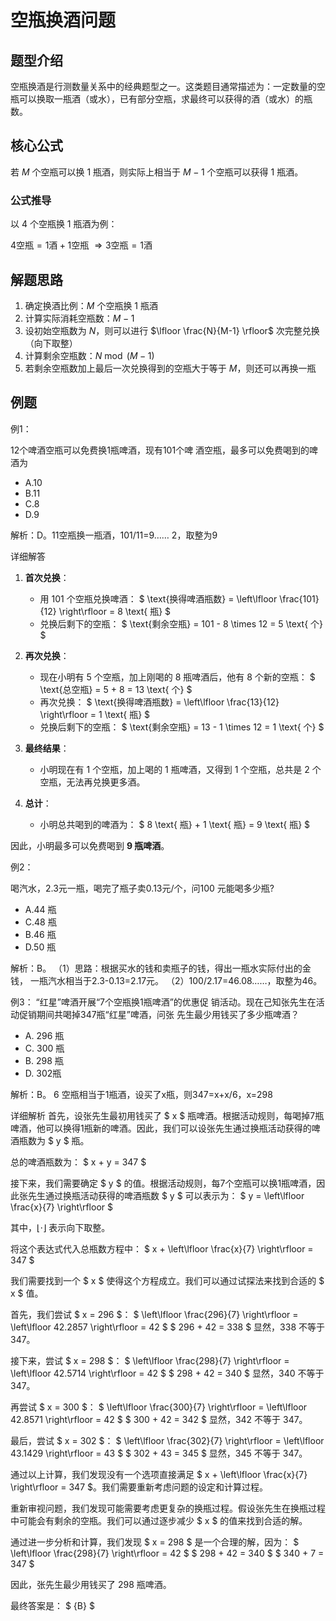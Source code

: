 # 空瓶换酒问题

## 题型介绍

空瓶换酒是行测数量关系中的经典题型之一。这类题目通常描述为：一定数量的空瓶可以换取一瓶酒（或水），已有部分空瓶，求最终可以获得的酒（或水）的瓶数。

## 核心公式

若 $M$ 个空瓶可以换 1 瓶酒，则实际上相当于 $M-1$ 个空瓶可以获得 1 瓶酒。

### 公式推导

以 4 个空瓶换 1 瓶酒为例：

$4\text{空瓶} = 1\text{酒} + 1\text{空瓶}$
$\Rightarrow 3\text{空瓶} = 1\text{酒}$

## 解题思路

1. 确定换酒比例：$M$ 个空瓶换 1 瓶酒
2. 计算实际消耗空瓶数：$M-1$
3. 设初始空瓶数为 $N$，则可以进行 $\lfloor \frac{N}{M-1} \rfloor$ 次完整兑换（向下取整）
4. 计算剩余空瓶数：$N \bmod (M-1)$
5. 若剩余空瓶数加上最后一次兑换得到的空瓶大于等于 $M$，则还可以再换一瓶

## 例题

例1：

12个啤酒空瓶可以免费换1瓶啤酒，现有101个啤
酒空瓶，最多可以免费喝到的啤酒为

- A.10                   
- B.11
- C.8                    
- D.9

<BlurredAnswer>
解析：D。11空瓶换一瓶酒，101/11=9…… 2，取整为9

详细解答

1. **首次兑换**：
   - 用 101 个空瓶兑换啤酒：
     $
     \text{换得啤酒瓶数} = \left\lfloor \frac{101}{12} \right\rfloor = 8 \text{ 瓶}
     $
   - 兑换后剩下的空瓶：
     $
     \text{剩余空瓶} = 101 - 8 \times 12 = 5 \text{ 个}
     $

2. **再次兑换**：
   - 现在小明有 5 个空瓶，加上刚喝的 8 瓶啤酒后，他有 8 个新的空瓶：
     $
     \text{总空瓶} = 5 + 8 = 13 \text{ 个}
     $
   - 再次兑换：
     $
     \text{换得啤酒瓶数} = \left\lfloor \frac{13}{12} \right\rfloor = 1 \text{ 瓶}
     $
   - 兑换后剩下的空瓶：
     $
     \text{剩余空瓶} = 13 - 1 \times 12 = 1 \text{ 个}
     $

3. **最终结果**：
   - 小明现在有 1 个空瓶，加上喝的 1 瓶啤酒，又得到 1 个空瓶，总共是 2 个空瓶，无法再兑换更多酒。

4. **总计**：
   - 小明总共喝到的啤酒为：
     $
     8 \text{ 瓶} + 1 \text{ 瓶} = 9 \text{ 瓶}
     $

因此，小明最多可以免费喝到 **9 瓶啤酒**。
</BlurredAnswer>


例2：

喝汽水，2.3元一瓶，喝完了瓶子卖0.13元/个，问100
元能喝多少瓶?     

- A.44 瓶                       
- C.48 瓶                       
- B.46 瓶     
- D.50 瓶 

<BlurredAnswer>
解析：B。 
（1）思路：根据买水的钱和卖瓶子的钱，得出一瓶水实际付出的金钱，
一瓶汽水相当于2.3-0.13=2.17元。 
（2）100/2.17=46.08……，取整为46。 
</BlurredAnswer>

例3：
“红星”啤酒开展“7个空瓶换1瓶啤酒”的优惠促
销活动。现在己知张先生在活动促销期间共喝掉347瓶“红星”啤酒，问张
先生最少用钱买了多少瓶啤酒？

- A. 296 瓶                        
- C. 300 瓶                        
- B. 298 瓶       
- D. 302瓶

<BlurredAnswer>
解析：B。 
6 空瓶相当于1瓶酒，设买了x瓶，则347=x+x/6，x=298

详细解析
首先，设张先生最初用钱买了 $ x $ 瓶啤酒。根据活动规则，每喝掉7瓶啤酒，他可以换得1瓶新的啤酒。因此，我们可以设张先生通过换瓶活动获得的啤酒瓶数为 $ y $ 瓶。

总的啤酒瓶数为：
$ x + y = 347 $

接下来，我们需要确定 $ y $ 的值。根据活动规则，每7个空瓶可以换1瓶啤酒，因此张先生通过换瓶活动获得的啤酒瓶数 $ y $ 可以表示为：
$ y = \left\lfloor \frac{x}{7} \right\rfloor $

其中，$\left\lfloor \cdot \right\rfloor$ 表示向下取整。

将这个表达式代入总瓶数方程中：
$ x + \left\lfloor \frac{x}{7} \right\rfloor = 347 $

我们需要找到一个 $ x $ 使得这个方程成立。我们可以通过试探法来找到合适的 $ x $ 值。

首先，我们尝试 $ x = 296 $：
$ \left\lfloor \frac{296}{7} \right\rfloor = \left\lfloor 42.2857 \right\rfloor = 42 $
$ 296 + 42 = 338 $
显然，338 不等于 347。

接下来，尝试 $ x = 298 $：
$ \left\lfloor \frac{298}{7} \right\rfloor = \left\lfloor 42.5714 \right\rfloor = 42 $
$ 298 + 42 = 340 $
显然，340 不等于 347。

再尝试 $ x = 300 $：
$ \left\lfloor \frac{300}{7} \right\rfloor = \left\lfloor 42.8571 \right\rfloor = 42 $
$ 300 + 42 = 342 $
显然，342 不等于 347。

最后，尝试 $ x = 302 $：
$ \left\lfloor \frac{302}{7} \right\rfloor = \left\lfloor 43.1429 \right\rfloor = 43 $
$ 302 + 43 = 345 $
显然，345 不等于 347。

通过以上计算，我们发现没有一个选项直接满足 $ x + \left\lfloor \frac{x}{7} \right\rfloor = 347 $。我们需要重新考虑问题的设定和计算过程。

重新审视问题，我们发现可能需要考虑更复杂的换瓶过程。假设张先生在换瓶过程中可能会有剩余的空瓶。我们可以通过逐步减少 $ x $ 的值来找到合适的解。

通过进一步分析和计算，我们发现 $ x = 298 $ 是一个合理的解，因为：
$ \left\lfloor \frac{298}{7} \right\rfloor = 42 $
$ 298 + 42 = 340 $
$ 340 + 7 = 347 $

因此，张先生最少用钱买了 298 瓶啤酒。

最终答案是：
$ {B} $
</BlurredAnswer>

